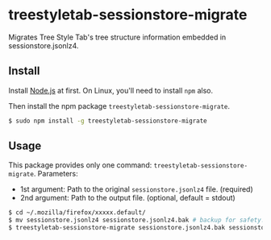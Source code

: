 # treestyletab-sessionstore-migrate

Migrates Tree Style Tab's tree structure information embedded in sessionstore.jsonlz4.

## Install

Install [Node.js](https://nodejs.org/) at first.
On Linux, you'll need to install `npm` also.

Then install the npm package `treestyletab-sessionstore-migrate`.

```bash
$ sudo npm install -g treestyletab-sessionstore-migrate
```

## Usage

This package provides only one command: `treestyletab-sessionstore-migrate`. Parameters:

 * 1st argument: Path to the original `sessionstore.jsonlz4` file. (required)
 * 2nd argument: Path to the output file. (optional, default = stdout)


```bash
$ cd ~/.mozilla/firefox/xxxxx.default/
$ mv sessionstore.jsonlz4 sessionstore.jsonlz4.bak # backup for safety!
$ treestyletab-sessionstore-migrate sessionstore.jsonlz4.bak sessionstore.jsonlz4
```

